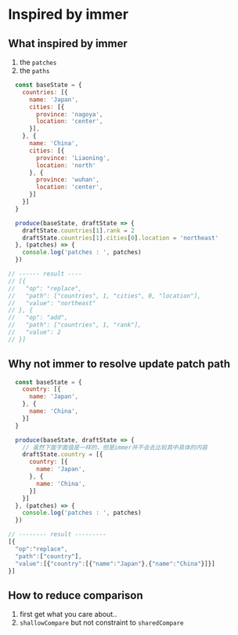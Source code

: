 # Inspired by immer

## What inspired by immer

1. the `patches`
2. the `paths`

```js
  const baseState = {
    countries: [{
      name: 'Japan',
      cities: [{
        province: 'nagoya',
        location: 'center',
      }],
    }, {
      name: 'China',
      cities: [{
        province: 'Liaoning',
        location: 'north'
      }, {
        province: 'wuhan',
        location: 'center',
      }]
    }]
  }

  produce(baseState, draftState => {
    draftState.countries[1].rank = 2
    draftState.countries[1].cities[0].location = 'northeast'
  }, (patches) => {
    console.log('patches : ', patches)
  })

// ------ result ----
// [{
//   "op": "replace",
//   "path": ["countries", 1, "cities", 0, "location"],
//   "value": "northeast"
// }, {
//   "op": "add",
//   "path": ["countries", 1, "rank"],
//   "value": 2
// }]
```

## Why not immer to resolve update patch path

```js
  const baseState = {
    country: [{
      name: 'Japan',
    }, {
      name: 'China',
    }]
  }

  produce(baseState, draftState => {
    // 虽然下面字面值是一样的，但是immer并不会去比较其中具体的内容
    draftState.country = [{
      country: [{
        name: 'Japan',
      }, {
        name: 'China',
      }]
    }]
  }, (patches) => {
    console.log('patches : ', patches)
  })

// -------- result ---------
[{
  "op":"replace",
  "path":["country"],
  "value":[{"country":[{"name":"Japan"},{"name":"China"}]}]
}]
```

## How to reduce comparison

1. first get what you care about..
2. `shallowCompare` but not constraint to `sharedCompare`